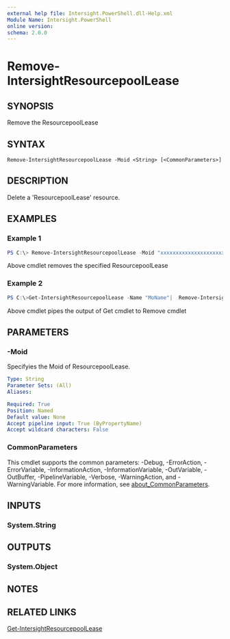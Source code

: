 ```yaml
---
external help file: Intersight.PowerShell.dll-Help.xml
Module Name: Intersight.PowerShell
online version:
schema: 2.0.0
---
```


# Remove-IntersightResourcepoolLease

## SYNOPSIS
Remove the ResourcepoolLease

## SYNTAX

```
Remove-IntersightResourcepoolLease -Moid <String> [<CommonParameters>]
```

## DESCRIPTION
Delete a &apos;ResourcepoolLease&apos; resource.

## EXAMPLES

### Example 1
```powershell
PS C:\> Remove-IntersightResourcepoolLease -Moid "xxxxxxxxxxxxxxxxxxxxxxxxxxx"
```
Above cmdlet removes the specified ResourcepoolLease 

### Example 2
```powershell
PS C:\>Get-IntersightResourcepoolLease -Name "MoName"|  Remove-IntersightResourcepoolLease
```
Above cmdlet pipes the output of Get cmdlet to Remove cmdlet

## PARAMETERS

### -Moid
Specifyies the Moid of ResourcepoolLease.

```yaml
Type: String
Parameter Sets: (All)
Aliases:

Required: True
Position: Named
Default value: None
Accept pipeline input: True (ByPropertyName)
Accept wildcard characters: False
```

### CommonParameters
This cmdlet supports the common parameters: -Debug, -ErrorAction, -ErrorVariable, -InformationAction, -InformationVariable, -OutVariable, -OutBuffer, -PipelineVariable, -Verbose, -WarningAction, and -WarningVariable. For more information, see [about_CommonParameters](http://go.microsoft.com/fwlink/?LinkID=113216).

## INPUTS

### System.String

## OUTPUTS

### System.Object
## NOTES

## RELATED LINKS

[Get-IntersightResourcepoolLease](./Get-IntersightResourcepoolLease.md)

